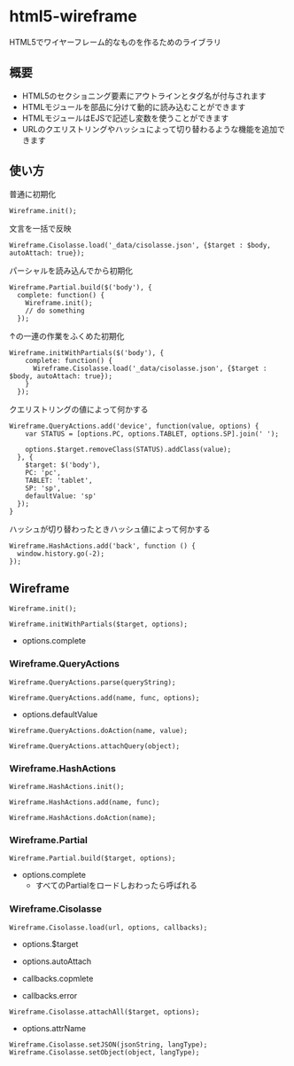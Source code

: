 html5-wireframe
===============

HTML5でワイヤーフレーム的なものを作るためのライブラリ

## 概要

- HTML5のセクショニング要素にアウトラインとタグ名が付与されます
- HTMLモジュールを部品に分けて動的に読み込むことができます
- HTMLモジュールはEJSで記述し変数を使うことができます
- URLのクエリストリングやハッシュによって切り替わるような機能を追加できます

## 使い方

普通に初期化

```
Wireframe.init();
```

文言を一括で反映

```
Wireframe.Cisolasse.load('_data/cisolasse.json', {$target : $body, autoAttach: true});
```

パーシャルを読み込んでから初期化

```
Wireframe.Partial.build($('body'), {
  complete: function() {
    Wireframe.init();
    // do something
  });
```

↑の一連の作業をふくめた初期化

```
Wireframe.initWithPartials($('body'), {
    complete: function() {
      Wireframe.Cisolasse.load('_data/cisolasse.json', {$target : $body, autoAttach: true});
    }
  });
```

クエリストリングの値によって何かする

```
Wireframe.QueryActions.add('device', function(value, options) {
    var STATUS = [options.PC, options.TABLET, options.SP].join(' ');

    options.$target.removeClass(STATUS).addClass(value);
  }, {
    $target: $('body'),
    PC: 'pc',
    TABLET: 'tablet',
    SP: 'sp',
    defaultValue: 'sp'
  });
}
```

ハッシュが切り替わったときハッシュ値によって何かする

```
Wireframe.HashActions.add('back', function () {
  window.history.go(-2);
});
```

## Wireframe

```
Wireframe.init();
```

```
Wireframe.initWithPartials($target, options);
```

- options.complete

### Wireframe.QueryActions

```
Wireframe.QueryActions.parse(queryString);
```

```
Wireframe.QueryActions.add(name, func, options);
```

- options.defaultValue

```
Wireframe.QueryActions.doAction(name, value);
```

```
Wireframe.QueryActions.attachQuery(object);
```

### Wireframe.HashActions

```
Wireframe.HashActions.init();
```

```
Wireframe.HashActions.add(name, func);
```

```
Wireframe.HashActions.doAction(name);
```

### Wireframe.Partial

```
Wireframe.Partial.build($target, options);
```

- options.complete
    - すべてのPartialをロードしおわったら呼ばれる

### Wireframe.Cisolasse

```
Wireframe.Cisolasse.load(url, options, callbacks);
```

- options.$target
- options.autoAttach

- callbacks.copmlete
- callbacks.error

```
Wireframe.Cisolasse.attachAll($target, options);
```

- options.attrName

```
Wireframe.Cisolasse.setJSON(jsonString, langType);
Wireframe.Cisolasse.setObject(object, langType);
```
